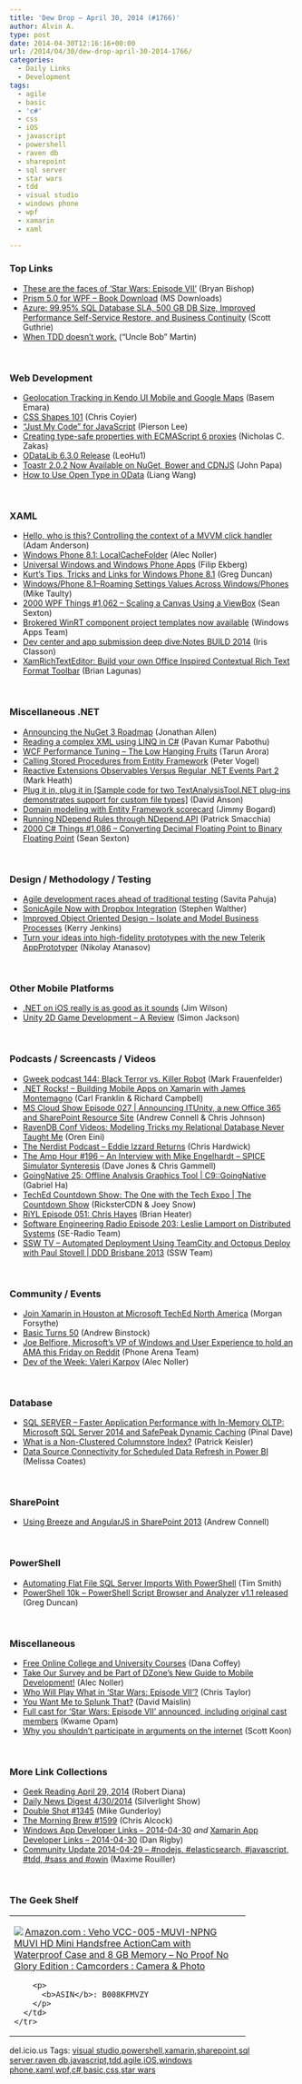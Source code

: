 ```yaml
---
title: 'Dew Drop – April 30, 2014 (#1766)'
author: Alvin A.
type: post
date: 2014-04-30T12:16:16+00:00
url: /2014/04/30/dew-drop-april-30-2014-1766/
categories:
  - Daily Links
  - Development
tags:
  - agile
  - basic
  - 'c#'
  - css
  - iOS
  - javascript
  - powershell
  - raven db
  - sharepoint
  - sql server
  - star wars
  - tdd
  - visual studio
  - windows phone
  - wpf
  - xamarin
  - xaml

---
```

### <a name="top"></a>Top Links

  * <a href="http://www.theverge.com/2014/4/29/5665758/these-are-the-faces-of-star-wars-episode-vii" target="_blank">These are the faces of &#8216;Star Wars: Episode VII&#8217;</a> (Bryan Bishop)
  * <a href="http://www.microsoft.com/en-us/download/details.aspx?id=42572&WT.mc_id=rss_alldownloads_all" target="_blank">Prism 5.0 for WPF &#8211; Book Download</a> (MS Downloads)
  * <a href="http://weblogs.asp.net/scottgu/archive/2014/04/29/azure-99-95-sql-database-sla-500-gb-db-size-improved-performance-self-service-restore-and-business-continuity.aspx" target="_blank">Azure: 99.95% SQL Database SLA, 500 GB DB Size, Improved Performance Self-Service Restore, and Business Continuity</a> (Scott Guthrie)
  * <a href="http://8thlight.github.com/uncle-bob/2014/04/30/When-tdd-does-not-work.html" target="_blank">When TDD doesn&#8217;t work.</a> (&#8220;Uncle Bob&#8221; Martin)

&nbsp;

### <a name="web"></a>Web Development

  * <a href="http://blog.falafel.com/Blogs/BasemEmara/basem-emara/2014/04/29/geolocation-tracking-in-kendo-ui-mobile-and-google-maps" target="_blank">Geolocation Tracking in Kendo UI Mobile and Google Maps</a> (Basem Emara)
  * <a href="http://alistapart.com/article/css-shapes-101" target="_blank">CSS Shapes 101</a> (Chris Coyier)
  * <a href="http://blogs.msdn.com/b/lightswitch/archive/2014/04/29/just-my-code-for-javascript-pierson-lee.aspx" target="_blank">“Just My Code” for JavaScript</a> (Pierson Lee)
  * <a href="http://feedproxy.google.com/~r/nczonline/~3/sRhEMolTD74/" target="_blank">Creating type-safe properties with ECMAScript 6 proxies</a> (Nicholas C. Zakas)
  * <a href="http://blogs.msdn.com/b/odatateam/archive/2014/04/30/odatalib-6-3-0-release.aspx" target="_blank">ODataLib 6.3.0 Release</a> (LeoHu1)
  * <a href="http://feedproxy.google.com/~r/JohnPapa/~3/SUcMHntfZ4w/" target="_blank">Toastr 2.0.2 Now Available on NuGet, Bower and CDNJS</a> (John Papa)
  * <a href="http://blogs.msdn.com/b/odatateam/archive/2014/04/30/how-to-use-open-type-in-odata.aspx" target="_blank">How to Use Open Type in OData</a> (Liang Wang)

&nbsp;

### <a name="silverlight"></a>XAML

  * <a href="http://blog.falafel.com/Blogs/AdamAnderson/adam-anderson/2014/04/30/hello-who-is-this-controlling-the-context-of-a-mvvm-click-handler" target="_blank">Hello, who is this? Controlling the context of a MVVM click handler</a> (Adam Anderson)
  * <a href="http://feeds.dzone.com/~r/zones/dotnet/~3/VoO6yluAQ4A/windows-phone-81" target="_blank">Windows Phone 8.1: LocalCacheFolder</a> (Alec Noller)
  * <a href="http://blog.filipekberg.se/2014/04/29/universal-windows-windows-phone-apps/" target="_blank">Universal Windows and Windows Phone Apps</a> (Filip Ekberg)
  * <a href="http://coolthingoftheday.blogspot.com/2014/04/kurt-tips-tricks-and-links-for-windows.html" target="_blank">Kurt&#8217;s Tips, Tricks and Links for Windows Phone 8.1</a> (Greg Duncan)
  * <a href="http://feedproxy.google.com/~r/mtaulty/~3/P5M5XIeQbXI/windows-phone-8-1-roaming-settings-values-across-windows-phones.aspx" target="_blank">Windows/Phone 8.1–Roaming Settings Values Across Windows/Phones</a> (Mike Taulty)
  * <a href="http://wpf.2000things.com/2014/04/30/1062-scaling-a-canvas-using-a-viewbox/" target="_blank">2000 WPF Things #1,062 – Scaling a Canvas Using a ViewBox</a> (Sean Sexton)
  * <a href="http://blogs.windows.com/windows/b/buildingapps/archive/2014/04/29/brokered-winrt-component-project-templates-now-available.aspx" target="_blank">Brokered WinRT component project templates now available</a> (Windows Apps Team)
  * <a href="http://irisclasson.com/2014/04/29/dev-center-and-app-submission-deep-divenotes-build-2014/" target="_blank">Dev center and app submission deep dive:Notes BUILD 2014</a> (Iris Classon)
  * <a href="http://www.infragistics.com/community/blogs/blagunas/archive/2014/04/29/xamrichtexteditor-build-your-own-office-inspired-contextual-rich-text-format-toolbar.aspx" target="_blank">XamRichTextEditor: Build your own Office Inspired Contextual Rich Text Format Toolbar</a> (Brian Lagunas)

&nbsp;

### <a name="dotnet"></a>Miscellaneous .NET

  * <a href="http://www.infoq.com/news/2014/04/NuGet-3?utm_campaign=infoq_content&utm_source=infoq&utm_medium=feed&utm_term=global" target="_blank">Announcing the NuGet 3 Roadmap</a> (Jonathan Allen)
  * <a href="http://feedproxy.google.com/~r/geekswithblogs/~3/m2QLQoyNees/reading-a-complex-xml-using-linq-in-c-sharp.aspx" target="_blank">Reading a complex XML using LINQ in C#</a> (Pavan Kumar Pabothu)
  * <a href="http://feedproxy.google.com/~r/geekswithblogs/~3/lYG2h6bejY4/wcf-performance-tuning-ndash-the-low-hanging-fruits.aspx" target="_blank">WCF Performance Tuning – The Low Hanging Fruits</a> (Tarun Arora)
  * <a href="http://visualstudiomagazine.com/articles/2014/04/01/calling-stored-procedures-from-entity-framework.aspx" target="_blank">Calling Stored Procedures from Entity Framework</a> (Peter Vogel)
  * <a href="http://mark-dot-net.blogspot.co.uk/2014/04/reactive-extensions-observables-versus_24.html" target="_blank">Reactive Extensions Observables Versus Regular .NET Events Part 2</a> (Mark Heath)
  * <a href="http://dlaa.me/blog/post/tatplugins" target="_blank">Plug it in, plug it in [Sample code for two TextAnalysisTool.NET plug-ins demonstrates support for custom file types]</a> (David Anson)
  * <a href="http://feedproxy.google.com/~r/LosTechies/~3/VdZvUsx1Elw/" target="_blank">Domain modeling with Entity Framework scorecard</a> (Jimmy Bogard)
  * <a href="http://feedproxy.google.com/~r/CodeBetter/~3/SSRI8yPj9EQ/" target="_blank">Running NDepend Rules through NDepend.API</a> (Patrick Smacchia)
  * <a href="http://csharp.2000things.com/2014/04/30/1086-converting-decimal-floating-point-to-binary-floating-point/" target="_blank">2000 C# Things #1,086 – Converting Decimal Floating Point to Binary Floating Point</a> (Sean Sexton)

&nbsp;

### <a name="design"></a>Design / Methodology / Testing

  * <a href="http://www.infoq.com/news/2014/04/agile-testing?utm_campaign=infoq_content&utm_source=infoq&utm_medium=feed&utm_term=global" target="_blank">Agile development races ahead of traditional testing</a> (Savita Pahuja)
  * <a href="http://feedproxy.google.com/~r/StephenWalther/~3/RZys4R9MF7E/sonicagile-now-with-dropbox-integration" target="_blank">SonicAgile Now with Dropbox Integration</a> (Stephen Walther)
  * <a href="http://fullrewrite.wordpress.com/2014/04/27/improved-object-oriented-design-isolate-and-model-business-processes/" target="_blank">Improved Object Oriented Design – Isolate and Model Business Processes</a> (Kerry Jenkins)
  * <a href="http://feedproxy.google.com/~r/Telerik/~3/UjjIEVsjgGo/turn-your-ideas-into-high-fidelity-prototypes-with-the-new-telerik-appprototyper" target="_blank">Turn your ideas into high-fidelity prototypes with the new Telerik AppPrototyper</a> (Nikolay Atanasov)

&nbsp;

### <a name="mobile"></a>Other Mobile Platforms

  * <a href="http://blog.pluralsight.com/net-on-ios" target="_blank">.NET on iOS really is as good as it sounds</a> (Jim Wilson)
  * <a href="http://www.codeproject.com/Articles/766533/Unity-D-Game-Development-A-Review" target="_blank">Unity 2D Game Development – A Review</a> (Simon Jackson)

&nbsp;

### <a name="podcasts"></a>Podcasts / Screencasts / Videos

  * <a href="http://gweek.libsyn.com/gweek-podcast-144-black-terror-vs-killer-robot" target="_blank">Gweek podcast 144: Black Terror vs. Killer Robot</a> (Mark Frauenfelder)
  * <a href="http://www.dotnetrocks.com/default.aspx?ShowNum=976" target="_blank">.NET Rocks! &#8211; Building Mobile Apps on Xamarin with James Montemagno</a> (Carl Franklin & Richard Campbell)
  * <a href="http://feeds.microsoftcloudshow.com/~r/microsoftcloudshowepisodes/~3/Vvv07FzIJ8k/027-announcing-itunity-a-new-office-365-and-sharepoint-resource-site" target="_blank">MS Cloud Show Episode 027 | Announcing ITUnity, a new Office 365 and SharePoint Resource Site</a> (Andrew Connell & Chris Johnson)
  * <a href="http://feedproxy.google.com/~r/AyendeRahien/~3/WLrMNNl_ZXw/ravendb-conf-videos-modeling-tricks-my-relational-database-never-taught-me" target="_blank">RavenDB Conf Videos: Modeling Tricks my Relational Database Never Taught Me</a> (Oren Eini)
  * <a href="http://nerdist.libsyn.com/eddie-izzard-returns" target="_blank">The Nerdist Podcast &#8211; Eddie Izzard Returns</a> (Chris Hardwick)
  * <a href="http://feedproxy.google.com/~r/TheAmpHour/~3/7ftr4IFLRAw/" target="_blank">The Amp Hour #196 – An Interview with Mike Engelhardt – SPICE Simulator Synteresis</a> (Dave Jones & Chris Gammell)
  * <a href="http://channel9.msdn.com/Shows/C9-GoingNative/GoingNative-25-Offline-Analysis-Graphics-Tool" target="_blank">GoingNative 25: Offline Analysis Graphics Tool | C9::GoingNative</a> (Gabriel Ha)
  * <a href="http://channel9.msdn.com/Shows/The-Countdown-Show/TechEd-Countdown-Show-The-One-with-the-Tech-Expo" target="_blank">TechEd Countdown Show: The One with the Tech Expo | The Countdown Show</a> (RicksterCDN & Joey Snow)
  * <a href="http://riyl.podbean.com/2014/04/29/episode-051-chris-hayes/" target="_blank">RiYL Episode 051: Chris Hayes</a> (Brian Heater)
  * <a href="http://feedproxy.google.com/~r/se-radio/~3/b95YZy3KS4g/" target="_blank">Software Engineering Radio Episode 203: Leslie Lamport on Distributed Systems</a> (SE-Radio Team)
  * <a href="http://tv.ssw.com/5229/automated-deployment-using-teamcity-octopus-deploy-paul-stovel-ddd-brisbane-2013" target="_blank">SSW TV &#8211; Automated Deployment Using TeamCity and Octopus Deploy with Paul Stovell | DDD Brisbane 2013</a> (SSW Team)

&nbsp;

### <a name="events"></a>Community / Events

  * <a href="http://blog.xamarin.com/join-xamarin-in-houston-at-microsoft-teched-north-america/" target="_blank">Join Xamarin in Houston at Microsoft TechEd North America</a> (Morgan Forsythe)
  * <a href="http://www.drdobbs.com/architecture-and-design/basic-turns-50/240168054" target="_blank">Basic Turns 50</a> (Andrew Binstock)
  * <a href="http://feedproxy.google.com/~r/phonearena/ySoL/~3/0uIlcjdBLfk/Joe-Belfiore-Microsofts-VP-of-Windows-and-User-Experience-to-hold-an-AMA-this-Friday-on-Reddit_id55664" target="_blank">Joe Belfiore, Microsoft’s VP of Windows and User Experience to hold an AMA this Friday on Reddit</a> (Phone Arena Team)
  * <a href="http://feeds.dzone.com/~r/zones/architects/~3/U0mQVuxW5Kg/dev-week-valeri-karpov" target="_blank">Dev of the Week: Valeri Karpov</a> (Alec Noller)

&nbsp;

### <a name="sql"></a>Database

  * <a href="http://blog.sqlauthority.com/2014/04/30/sql-server-faster-application-performance-with-in-memory-oltp-microsoft-sql-server-2014-and-safepeak-dynamic-caching/" target="_blank">SQL SERVER – Faster Application Performance with In-Memory OLTP: Microsoft SQL Server 2014 and SafePeak Dynamic Caching</a> (Pinal Dave)
  * <a href="http://www.sqlservercentral.com/blogs/everyday-sql/2014/04/29/what-is-a-non-clustered-columnstore-index/" target="_blank">What is a Non-Clustered Columnstore Index?</a> (Patrick Keisler)
  * <a href="http://feedproxy.google.com/~r/SqlChick-MelissaCoates/~3/aAilI0bNEfM/data-source-connectivity-for-scheduled-data-refresh-in-power-bi" target="_blank">Data Source Connectivity for Scheduled Data Refresh in Power BI</a> (Melissa Coates)

&nbsp;

### <a name="sp"></a>SharePoint

  * <a href="http://feedproxy.google.com/~r/AndrewConnell/~3/Z71C7pf_TQc/using-breeze-and-angularjs-in-sharepoint-2013" target="_blank">Using Breeze and AngularJS in SharePoint 2013</a> (Andrew Connell)

&nbsp;

### <a name="ps"></a>PowerShell

  * <a href="http://feedproxy.google.com/~r/MSSQLTips-LatestSqlServerTips/~3/0OyREWTx2JY/tip.asp" target="_blank">Automating Flat File SQL Server Imports With PowerShell</a> (Tim Smith)
  * <a href="http://coolthingoftheday.blogspot.com/2014/04/powershell-10k-powershell-script.html" target="_blank">PowerShell 10k &#8211; PowerShell Script Browser and Analyzer v1.1 released</a> (Greg Duncan)

&nbsp;

### <a name="misc"></a>Miscellaneous

  * <a href="http://danacoffey.com/Blog/post/free-online-college-and-university-courses" target="_blank">Free Online College and University Courses</a> (Dana Coffey)
  * <a href="http://feeds.dzone.com/~r/zones/architects/~3/nzONqhe7CE8/take-our-survey-and-be-part-1" target="_blank">Take Our Survey and be Part of DZone&#8217;s New Guide to Mobile Development!</a> (Alec Noller)
  * <a href="http://feeds.mashable.com/~r/Mashable/~3/S7vD65ohUtE/" target="_blank">Who Will Play What in &#8216;Star Wars: Episode VII&#8217;?</a> (Chris Taylor)
  * <a href="http://blogs.splunk.com/2014/04/29/you-want-me-to-splunk-that/" target="_blank">You Want Me to Splunk That?</a> (David Maislin)
  * <a href="http://www.theverge.com/2014/4/29/5661412/mark-hamill-carrie-fisher-and-harrison-ford-all-confirmed-as-leads-in" target="_blank">Full cast for &#8216;Star Wars: Episode VII&#8217; announced, including original cast members</a> (Kwame Opam)
  * <a href="http://www.lazycoder.com/weblog/2014/04/29/why-you-shouldnt-participate-in-arguments-on-the-internet/" target="_blank">Why you shouldn’t participate in arguments on the internet</a> (Scott Koon)

&nbsp;

### <a name="links"></a>More Link Collections

  * <a href="http://feeds.regulargeek.com/~r/RegularGeek/~3/yh3HBS5GyFc/" target="_blank">Geek Reading April 29, 2014</a> (Robert Diana)
  * <a href="http://feedproxy.google.com/~r/silverlightshow/~3/BnneFYpY7PA/Daily-News-Digest-4-30-2014.aspx" target="_blank">Daily News Digest 4/30/2014</a> (Silverlight Show)
  * <a href="http://afreshcup.com/home/2014/4/30/double-shot-1345.html" target="_blank">Double Shot #1345</a> (Mike Gunderloy)
  * <a href="http://feedproxy.google.com/~r/ReflectivePerspective/~3/gTCWmfHB4lM/" target="_blank">The Morning Brew #1599</a> (Chris Alcock)
  * <a href="http://windowsappdev.com/2014/04/windows-app-developer-links-2014-04-30/" target="_blank">Windows App Developer Links &#8211; 2014-04-30</a> _and_ <a href="http://xamarinappdev.com/2014/04/xamarin-app-developer-links-2014-04-30/" target="_blank">Xamarin App Developer Links &#8211; 2014-04-30</a> (Dan Rigby)
  * <a href="http://blog.decayingcode.com/post/Community-Update-2014-04-29-nodejs-elasticsearch-javascript-tdd-sass-and-owin" target="_blank">Community Update 2014-04-29 – #nodejs, #elasticsearch, #javascript, #tdd, #sass and #owin</a> (Maxime Rouiller)

&nbsp;

### <a name="shelf"></a>The Geek Shelf

<div id="scid:7dc1bd33-94bd-46fd-a20b-0131235bcd47:3416f57e-b473-4191-a87e-78bd4fbdcbee" class="wlWriterEditableSmartContent" style="float: none; padding-bottom: 0px; padding-top: 0px; padding-left: 0px; margin: 0px; display: inline; padding-right: 0px">
  <table cellspacing="0" cellpadding="2" width="400" border="0" unselectable="on">
    <tr>
      <td valign="top" width="400">
        <p>
          <a title="Amazon.com : Veho VCC-005-MUVI-NPNG MUVI HD Mini Handsfree ActionCam with Waterproof Case and 8 GB Memory - No Proof No Glory Edition : Camcorders : Camera & Photo" href="http://www.amazon.com/exec/obidos/ASIN/B008KFMVZY/alvinashcraft-20"><img data-recalc-dims="1" decoding="async" src="https://i0.wp.com/images.amazon.com/images/P/B008KFMVZY.01.MZZZZZZZ.jpg?w=660" border="0" align="left" style="float:left" />Amazon.com : Veho VCC-005-MUVI-NPNG MUVI HD Mini Handsfree ActionCam with Waterproof Case and 8 GB Memory &#8211; No Proof No Glory Edition : Camcorders : Camera & Photo</a>
        </p>
        
        <p>
          <b>ASIN</b>: B008KFMVZY
        </p>
      </td>
    </tr>
  </table>
</div>

<div id="scid:0767317B-992E-4b12-91E0-4F059A8CECA8:7cf95b88-a56c-4c1a-b6a6-28e5ddaf77bb" class="wlWriterEditableSmartContent" style="float: none; padding-bottom: 0px; padding-top: 0px; padding-left: 0px; margin: 0px; display: inline; padding-right: 0px">
  del.icio.us Tags: <a href="http://del.icio.us/popular/visual+studio" rel="tag">visual studio</a>,<a href="http://del.icio.us/popular/powershell" rel="tag">powershell</a>,<a href="http://del.icio.us/popular/xamarin" rel="tag">xamarin</a>,<a href="http://del.icio.us/popular/sharepoint" rel="tag">sharepoint</a>,<a href="http://del.icio.us/popular/sql+server" rel="tag">sql server</a>,<a href="http://del.icio.us/popular/raven+db" rel="tag">raven db</a>,<a href="http://del.icio.us/popular/javascript" rel="tag">javascript</a>,<a href="http://del.icio.us/popular/tdd" rel="tag">tdd</a>,<a href="http://del.icio.us/popular/agile" rel="tag">agile</a>,<a href="http://del.icio.us/popular/iOS" rel="tag">iOS</a>,<a href="http://del.icio.us/popular/windows+phone" rel="tag">windows phone</a>,<a href="http://del.icio.us/popular/xaml" rel="tag">xaml</a>,<a href="http://del.icio.us/popular/wpf" rel="tag">wpf</a>,<a href="http://del.icio.us/popular/c%23" rel="tag">c#</a>,<a href="http://del.icio.us/popular/basic" rel="tag">basic</a>,<a href="http://del.icio.us/popular/css" rel="tag">css</a>,<a href="http://del.icio.us/popular/star+wars" rel="tag">star wars</a>
</div>